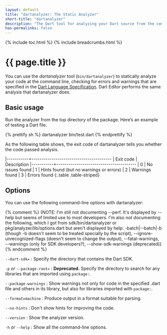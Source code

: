 ```yaml
---
layout: default
title: "dartanalyzer: The Static Analyzer"
short-title: "dartanalyzer"
description: "The Dart tool for analyzing your Dart source from the command line."
has-permalinks: false
---
```


{% include toc.html %}
{% include breadcrumbs.html %}

# {{ page.title }}

You can use the *dartanalyzer* tool (`bin/dartanalyzer`) to statically
analyze your code at the command line, checking for errors and warnings
that are specified in the [Dart Language Specification](/docs/spec/).
Dart Editor performs the same analysis that dartanalyzer does.

## Basic usage

Run the analyzer from the top directory of the package.
Here’s an example of testing a Dart file.

{% prettify sh %}
dartanalyzer bin/test.dart
{% endprettify %}

As the following table shows,
the exit code of dartanalyzer tells you whether the code
passed analysis.

|-----------+----------------------------------------
| Exit code | Description
|-----------+----------------------------------------
| 0         | No issues found
| 1         | Hints found (but no warnings or errors)
| 2         | Warnings found
| 3         | Errors found
{:.table .table-striped}


## Options

You can use the following command-line options with dartanalyzer:

{% comment %}
{NOTE:
I'm still not documenting --perf. It's displayed by --help but seems of
limited use to most developers. I'm also not documenting the following,
which I got from sdk/bin/dartanalyzer or pkg/analyzer/lib/options.dart
but aren't displayed by help: -batch|--batch|-b (though -b doesn't seem
to be treated specially by the script), --ignore-unrecognized-flags
(doesn't seem to change the output), --fatal-warnings, --warnings (only
for SDK developers?), --show-sdk-warnings (deprecated)}
{% endcomment %}

`--dart-sdk=`
: Specify the directory that contains the Dart SDK.

`-p` *or* `--package-root=`
: **Deprecated.** Specify the directory to search for any libraries that are
  imported using `package:`.

`--package-warnings`
: Show warnings not only for code in the specified .dart file and
  others in its library, but also for libraries imported with
  `package:`.

`--format=machine`
: Produce output in a format suitable for parsing.

`--no-hints`
: Don't show hints for improving the code.

`--version`
: Show the analyzer version.

`-h` *or* `--help`
: Show all the command-line options.

